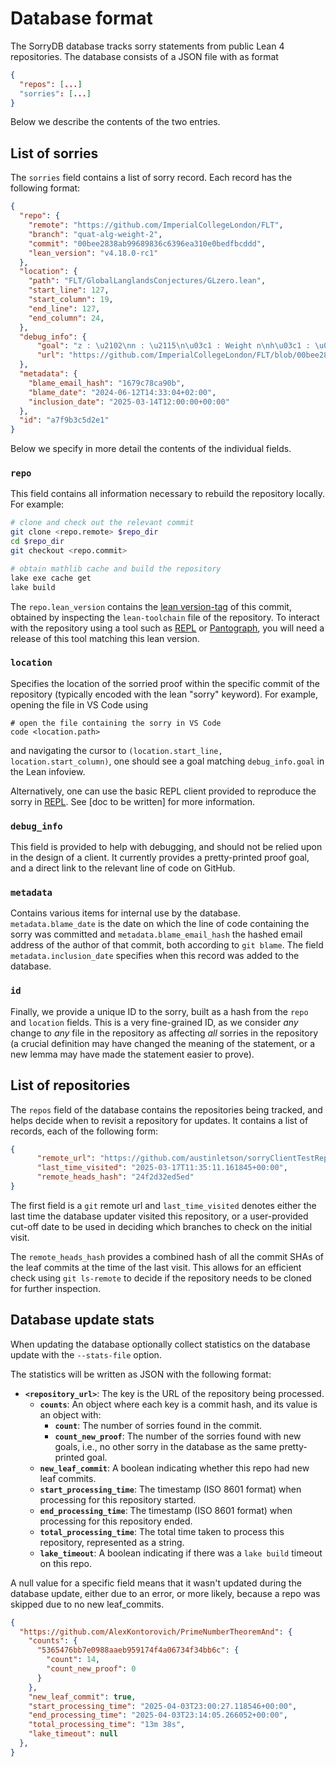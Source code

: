 # Database format

The SorryDB database tracks sorry statements from public Lean 4 repositories.
The database consists of a JSON file with as format

```json
{
  "repos": [...]
  "sorries": [...]
}
```
Below we describe the contents of the two entries.

## List of sorries

The `sorries` field contains a list of sorry record. Each record has the following format:

```json
{
  "repo": {
    "remote": "https://github.com/ImperialCollegeLondon/FLT",
    "branch": "quat-alg-weight-2",
    "commit": "00bee2838ab99689836c6396ea310e0bedfbcddd",
    "lean_version": "v4.18.0-rc1"
  },
  "location": {
    "path": "FLT/GlobalLanglandsConjectures/GLzero.lean",
    "start_line": 127,
    "start_column": 19,
    "end_line": 127,
    "end_column": 24,
  },
  "debug_info": {
      "goal": "z : \u2102\nn : \u2115\n\u03c1 : Weight n\nh\u03c1 : \u03c1.IsTrivial\n\u22a2 IsSmooth fun x => z",
      "url": "https://github.com/ImperialCollegeLondon/FLT/blob/00bee2838ab99689836c6396ea310e0bedfbcddd/FLT/GlobalLanglandsConjectures/GLzero.lean#L127"
  },
  "metadata": {
    "blame_email_hash": "1679c78ca90b",
    "blame_date": "2024-06-12T14:33:04+02:00",
    "inclusion_date": "2025-03-14T12:00:00+00:00"
  },
  "id": "a7f9b3c5d2e1"
}
```

Below we specify in more detail the contents of the individual fields.

### `repo`

This field contains all information necessary to rebuild the repository locally. For example:

```bash
# clone and check out the relevant commit
git clone <repo.remote> $repo_dir
cd $repo_dir
git checkout <repo.commit>

# obtain mathlib cache and build the repository
lake exe cache get
lake build
```

The `repo.lean_version` contains the [lean version-tag](https://docs.lean-lang.org/lean4/doc/dev/release_checklist.html) of this commit, obtained by inspecting the `lean-toolchain` file of the
repository. To interact with the repository using a tool such as [REPL](https://github.com/leanprover-community/repl/) or
[Pantograph](https://github.com/lenianiva/Pantograph), you will need a release of this tool matching this lean version.

### `location`

Specifies the location of the sorried proof within the specific commit of the repository (typically encoded with the lean "sorry" keyword). For example, opening the file in VS Code using

```shell
# open the file containing the sorry in VS Code
code <location.path>
```

and navigating the cursor to `(location.start_line, location.start_column)`, one should see a goal
matching `debug_info.goal` in the Lean infoview.

Alternatively, one can use the basic REPL client provided to reproduce the sorry
in [REPL](https://github.com/leanprover-community/repl/). See [doc to be
written] for more information.

### `debug_info`

This field is provided to help with debugging, and should not be relied upon in
the design of a client. It currently provides a pretty-printed proof goal, and a direct link to the relevant
line of code on GitHub.

### `metadata`

Contains various items for internal use by the database. `metadata.blame_date` is the date on which the line of code containing the sorry was committed and `metadata.blame_email_hash` the hashed email address of the author of that commit, both according to `git blame`. The field `metadata.inclusion_date` specifies when this record was added to the database.

### `id`

Finally, we provide a unique ID to the sorry, built as a hash from the `repo`
and `location` fields. This is a very fine-grained ID, as we consider *any*
change to *any* file in the repository as affecting *all* sorries in the
repository (a crucial definition may have changed the meaning of the statement,
or a new lemma may have made the statement easier to prove).

## List of repositories

The `repos` field of the database contains the repositories being tracked, and
helps decide when to revisit a repository for updates. It contains a list of
records, each of the following form:

```json
{
      "remote_url": "https://github.com/austinletson/sorryClientTestRepo",
      "last_time_visited": "2025-03-17T11:35:11.161845+00:00",
      "remote_heads_hash": "24f2d32ed5ed"
}
```

The first field is a `git` remote url and `last_time_visited` denotes either the last time the database updater visited this repository, or a user-provided cut-off date to be used in deciding which branches to check on the initial visit.

The `remote_heads_hash` provides a combined hash of all the commit SHAs of the leaf commits at the time of the last visit. This allows for an efficient check using `git ls-remote` to decide if the repository needs to be cloned for further inspection.

## Database update stats

When updating the database optionally collect statistics on the database update with the `--stats-file` option.

The statistics will be written as JSON with the following format:


- **`<repository_url>`**: The key is the URL of the repository being processed.
  - **`counts`**: An object where each key is a commit hash, and its value is an object with:
    - **`count`**: The number of sorries found in the commit.
    - **`count_new_proof`**: The number of the sorries found with new goals, i.e., no other sorry in the database as the same pretty-printed goal.
  - **`new_leaf_commit`**: A boolean indicating whether this repo had new leaf commits.
  - **`start_processing_time`**: The timestamp (ISO 8601 format) when processing for this repository started.
  - **`end_processing_time`**: The timestamp (ISO 8601 format) when processing for this repository ended.
  - **`total_processing_time`**: The total time taken to process this repository, represented as a string.
  - **`lake_timeout`**: A boolean indicating if there was a `lake build` timeout on this repo.

A null value for a specific field means that it wasn't updated during the database update,
either due to an error, or more likely, because a repo was skipped due to no new leaf_commits.

```json
{
  "https://github.com/AlexKontorovich/PrimeNumberTheoremAnd": {
    "counts": {
      "5365476bb7e0988aaeb959174f4a06734f34bb6c": {
        "count": 14,
        "count_new_proof": 0
      }
    },
    "new_leaf_commit": true,
    "start_processing_time": "2025-04-03T23:00:27.118546+00:00",
    "end_processing_time": "2025-04-03T23:14:05.266052+00:00",
    "total_processing_time": "13m 38s",
    "lake_timeout": null
  },
}
  ```

